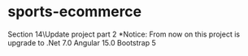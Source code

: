 # sports-ecommerce

Section 14\Update project part 2
*Notice:
From now on this project is upgrade to .Net 7.0
Angular 15.0
Bootstrap 5







 













